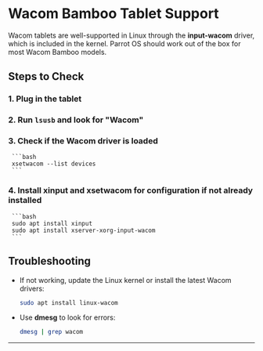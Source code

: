 # Wacom Bamboo Tablet Support

Wacom tablets are well-supported in Linux through the **input-wacom** driver, which is included in the kernel. Parrot OS should work out of the box for most Wacom Bamboo models.

## Steps to Check
### 1. Plug in the tablet
### 2. Run `lsusb` and look for "Wacom"
### 3. Check if the Wacom driver is loaded
     ```bash
     xsetwacom --list devices
     ```
### 4. Install **xinput** and **xsetwacom** for configuration if not already installed
     ```bash
     sudo apt install xinput
     sudo apt install xserver-xorg-input-wacom
     ```

## Troubleshooting
  - If not working, update the Linux kernel or install the latest Wacom drivers:
    ```bash
    sudo apt install linux-wacom
    ```
  - Use **dmesg** to look for errors:
    ```bash
    dmesg | grep wacom
    ```

---

